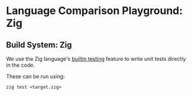 # Language Comparison Playground: Zig

## Build System: Zig

We use the Zig language's [builtin testing][zig-test] feature to write unit
tests directly in the code.

These can be run using:

```
zig test <target.zig>
```

[zig-test]: https://ziglang.org/documentation/master/#Zig-Test
